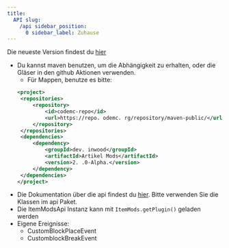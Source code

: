 ```yaml
---
title:
  API slug:
    /api sidebar_position:
      0 sidebar_label: Zuhause
---
```


Die neueste Version findest du [hier](https://ci.codemc.io/job/CodeDoctorDE/job/ItemMods/lastStableBuild/)

* Du kannst maven benutzen, um die Abhängigkeit zu erhalten, oder die Gläser in den github Aktionen verwenden.
   * Für Mappen, benutze es bitte:
   ```xml
  <project>
    <repositories>
        <repository>
            <id>codemc-repo</id>
            <url>https://repo. odemc. rg/repository/maven-public/</url>
        </repository>
    </repositories>
    <dependencies>
        <dependency>
            <groupId>dev. inwood</groupId>
            <artifactId>Artikel Mods</artifactId>
            <version>2. .0-Alpha.</version>
        </dependency>
    </dependencies>
  </project>
   ```
* Die Dokumentation über die api findest du [hier](https://itemmods.linwood.dev/apidocs). Bitte verwenden Sie die Klassen im api Paket.
* Die ItemModsApi Instanz kann mit `ItemMods.getPlugin()` geladen werden
* Eigene Ereignisse:
  * CustomBlockPlaceEvent
  * CustomblockBreakEvent

